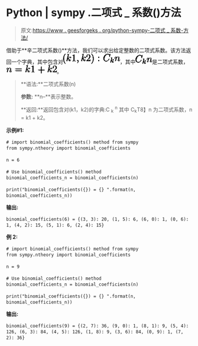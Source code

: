 # Python | sympy .二项式 _ 系数()方法

> 原文:[https://www . geesforgeks . org/python-sympy-二项式 _ 系数-方法/](https://www.geeksforgeeks.org/python-sympy-binomial_coefficients-method/)

借助于**辛二项式系数()**方法，我们可以求出给定整数的二项式系数。该方法返回一个字典，其中包含对![{(k1, k2) : C_kn}](img/a3cb4232190d50ece78d5559e2d32890.png "Rendered by QuickLaTeX.com")，其中![C_kn](img/adb5d8b832085c074d8dbc3856bae406.png "Rendered by QuickLaTeX.com")是二项式系数，![n=k1+k2](img/6c178fa7fdd74ad7d4ab37aa855b3468.png "Rendered by QuickLaTeX.com")。

> **语法:**二项式系数(n)
> 
> **参数:**
> **n–**表示整数。
> 
> **返回:**返回包含对(k1，k2)的字典:C <sub>k</sub> <sup>n</sup> 其中 C<sub>k</sub>T8】n 为二项式系数，n = k1 + k2。

**示例#1:**

```
# import binomial_coefficients() method from sympy
from sympy.ntheory import binomial_coefficients

n = 6

# Use binomial_coefficients() method 
binomial_coefficients_n = binomial_coefficients(n) 

print("binomial_coefficients({}) = {} ".format(n, binomial_coefficients_n))
```

**输出:**

```
binomial_coefficients(6) = {(3, 3): 20, (1, 5): 6, (6, 0): 1, (0, 6): 1, (4, 2): 15, (5, 1): 6, (2, 4): 15}

```

**例 2:**

```
# import binomial_coefficients() method from sympy
from sympy.ntheory import binomial_coefficients

n = 9

# Use binomial_coefficients() method 
binomial_coefficients_n = binomial_coefficients(n) 

print("binomial_coefficients({}) = {} ".format(n, binomial_coefficients_n))
```

**输出:**

```
binomial_coefficients(9) = {(2, 7): 36, (9, 0): 1, (8, 1): 9, (5, 4): 126, (6, 3): 84, (4, 5): 126, (1, 8): 9, (3, 6): 84, (0, 9): 1, (7, 2): 36} 

```